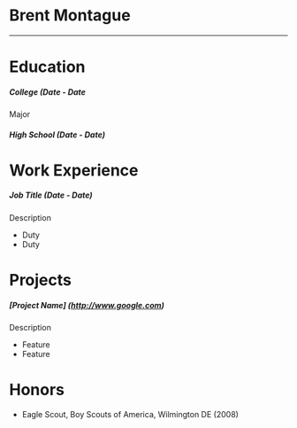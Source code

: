 # Brent Montague
----------------

# Education
##### College (Date - Date
Major
##### High School (Date - Date)

# Work Experience
##### Job Title (Date - Date)
Description
* Duty
* Duty

# Projects
##### [Project Name] (http://www.google.com)
Description
* Feature
* Feature

# Honors
* Eagle Scout, Boy Scouts of America, Wilmington DE (2008)


